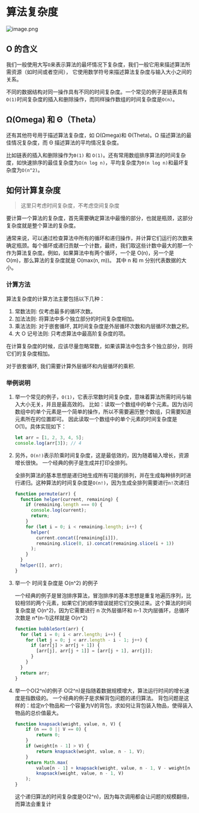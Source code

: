 # 算法复杂度


![image.png](https://p6-juejin.byteimg.com/tos-cn-i-k3u1fbpfcp/a7ba8040eb09473da624637ebbd3b6b1~tplv-k3u1fbpfcp-watermark.image?)

## O 的含义

我们一般使用大写`O`来表示算法的最坏情况下复杂度，我们一般它用来描述算法所需资源（如时间或者空间），
它使用数学符号来描述算法复杂度与输入大小之间的关系。

不同的数据结构对同一操作具有不同的时间复杂度。一个常见的例子是链表具有`O(1)`时间复杂度的插入和删除操作，而同样操作数组的时间复杂度是`O(n)`。

## Ω(Omega) 和 Θ（Theta）

还有其他符号用于描述算法复杂度，如 Ω(Ωmega)和 Θ(Theta)。Ω 描述算法的最佳情况复杂度，而 Θ 描述算法的平均情况复杂度。

比如链表的插入和删除操作为`Θ(1)` 和 `O(1)`。还有常用数组排序算法的时间复杂度，如快速排序的最佳复杂度为`Ω(n log n)`，平均复杂度为`Θ(n log n)`和最坏复杂度为`O(n^2)`。

## 如何计算复杂度

> 这里只考虑时间复杂度，不考虑空间复杂度

要计算一个算法的复杂度，首先需要确定算法中最慢的部分，也就是瓶颈，这部分复杂度就是整个算法的复杂度。

通常来说，可以通过检查算法中所有的循环和递归操作，并计算它们运行的次数来确定瓶颈。每个循环或递归贡献一个计数，最终，我们取这些计数中最大的那一个作为算法复杂度。例如，如果算法中有两个循环，一个是 O(n)，另一个是 O(m)，那么算法的复杂度就是 O(max(n, m))。 其中 n 和 m 分别代表数据的大小。

### 计算方法

算法复杂度的计算方法主要包括以下几种：

1. 常数法则: 仅考虑最多的循环次数。
2. 加法法则: 将算法中多个独立部分的时间复杂度相加。
3. 乘法法则: 对于嵌套循环, 其时间复杂度是外层循环次数和内层循环次数之积。
4. 大 O 记号法则: 只考虑算法中最高阶复杂度的项。

在计算复杂度的时候，应该尽量忽略常数，如果该算法中包含多个独立部分，则将它们的复杂度相加。

对于嵌套循环, 我们需要计算外层循环和内层循环的乘积.

### 举例说明

1. 举一个常见的例子，`O(1)`，它表示常数时间复杂度，意味着算法所需时间与输入大小无关，并且是最高效的。
   比如：读取一个数组中的单个元素。因为访问数组中的单个元素是一个简单的操作，所以不需要遍历整个数组，只需要知道元素所在的位置即可。
   因此读取一个数组中的单个元素的时间复杂度是 O(1)。具体实现如下：

    ```js
    let arr = [1, 2, 3, 4, 5];
    console.log(arr[3]); // 4
    ```

2. 另外，`O(n!)`表示阶乘时间复杂度，这是最低效的，因为随着输入增长，资源增长很快。
   一个经典的例子是生成并打印全排列。

   全排列算法的基本思想是递归地生成所有可能的排列，并在生成每种排列时进行递归。这种算法的时间复杂度是`O(n!)`，因为生成全排列需要进行`n!`次递归

   ```js
   function permute(arr) {
     function helper(current, remaining) {
       if (remaining.length === 0) {
         console.log(current);
         return;
       }
       for (let i = 0; i < remaining.length; i++) {
         helper(
           current.concat([remaining[i]]),
           remaining.slice(0, i).concat(remaining.slice(i + 1))
         );
       }
     }
     helper([], arr);
   }
   ```

3. 举一个 时间复杂度是 O(n^2) 的例子

   一个经典的例子是冒泡排序算法，冒泡排序的基本思想是重复地遍历序列，比较相邻的两个元素，如果它们的顺序错误就把它们交换过来。这个算法的时间复杂度是 O(n^2)，因为它需要进行 n 次外层循环和 n-1 次内层循环，总循环次数是 n\*(n-1)这样就是 O(n^2)

   ```js
   function bubbleSort(arr) {
     for (let i = 0; i < arr.length; i++) {
       for (let j = 0; j < arr.length - i - 1; j++) {
         if (arr[j] > arr[j + 1]) {
           [arr[j], arr[j + 1]] = [arr[j + 1], arr[j]];
         }
       }
     }
     return arr;
   }
   ```
4. 举一个O(2^n)的例子
    O(2^n)是指随着数据规模增大，算法运行时间的增长速度是指数级的。
    一个经典的例子是求解背包问题的递归算法。
    背包问题是这样的：给定n个物品和一个容量为V的背包，求如何让背包装入物品，使得装入物品的总价值最大。
    ```js
    function knapsack(weight, value, n, V) {
        if (n == 0 || V == 0) {
            return 0;
        }
        if (weight[n - 1] > V) {
            return knapsack(weight, value, n - 1, V);
        }
        return Math.max(
            value[n - 1] + knapsack(weight, value, n - 1, V - weight[n - 1]),
            knapsack(weight, value, n - 1, V)
        );
    }
    ```
    这个递归算法的时间复杂度是O(2^n)，因为每次调用都会让问题的规模翻倍，而算法会重复计
